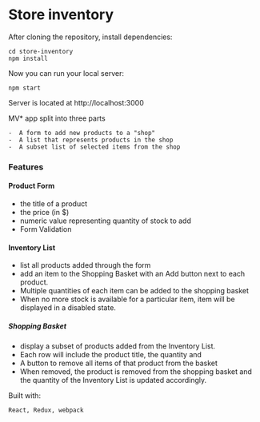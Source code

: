 # Store inventory
 

After cloning the repository, install dependencies:  

    cd store-inventory
    npm install  

Now you can run your local server:

    npm start

Server is located at http://localhost:3000



MV* app split into three parts

    -  A form to add new products to a "shop"
    -  A list that represents products in the shop
    -  A subset list of selected items from the shop

### Features

#### Product Form

 - the title of a product
 - the price (in $)
 - numeric value representing quantity of stock to add
 - Form Validation

#### Inventory List

- list all products added through the form
- add an item to the Shopping Basket with an Add button next to each product.
- Multiple quantities of each item can be added to the shopping basket
- When no more stock is available for a particular item, item will be displayed in a disabled state.

##### Shopping Basket

- display a subset of products added from the Inventory List.
- Each row will include the product title, the quantity and
- A button to remove all items of that product from the basket
- When removed, the product is removed from the shopping basket and the quantity of the Inventory List is updated accordingly.


Built with:  

    React, Redux, webpack
